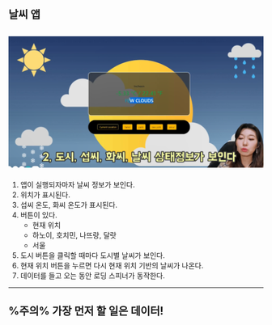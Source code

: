## 날씨 앱 
![화면정보](image.png)
---
1. 앱이 실행되자마자 날씨 정보가 보인다. 
2. 위치가 표시된다. 
3. 섭씨 온도, 화씨 온도가 표시된다. 
4. 버튼이 있다. 
   - 현재 위치 
   - 하노이, 호치민, 나뜨랑, 달랏 
   - 서울
5. 도시 버튼을 클릭할 때마다 도시별 날씨가 보인다.
6. 현재 위치 버튼을 누르면 다시 현재 위치 기반의 날씨가 나온다.
7. 데이터를 들고 오는 동안 로딩 스피너가 동작한다.
--- 
%주의% 
가장 먼저 할 일은 데이터!
--- 

